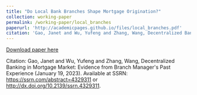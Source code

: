 ```yaml
---
title: "Do Local Bank Branches Shape Mortgage Origination?"
collection: working-paper
permalink: /working-paper/local_branches
paperurl: 'http://academicpages.github.io/files/local_branches.pdf'
citation: 'Gao, Janet and Wu, Yufeng and Zhang, Wang, Decentralized Banking in Mortgage Market: Evidence from Branch Manager's Past Experience (January 19, 2023). Available at SSRN: https://ssrn.com/abstract=4329311 or http://dx.doi.org/10.2139/ssrn.4329311'
---
```


[Download paper here](http://wangzhang95.github.io/files/local_branches.pdf)

Citation: Gao, Janet and Wu, Yufeng and Zhang, Wang, Decentralized Banking in Mortgage Market: Evidence from Branch Manager's Past Experience (January 19, 2023). Available at SSRN: https://ssrn.com/abstract=4329311 or http://dx.doi.org/10.2139/ssrn.4329311.
